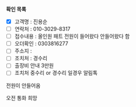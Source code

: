 **확인 목록**
- [x] 고객명 : 진용순
- [ ] 연락처 : 010-3029-8317
- [ ] 접수내용 : 올인원 패트 전원이 들어왔다 안들어왔다 함
- [ ] 오더확인 : 0303816277
- [ ] 주소지 : 
- [ ] 조치처 : 경수리
- [ ] 출장비 안내 3만원
- [ ] 조치처 중수리 or 경수리 일경우 알림톡

전원이 안들어옴

오전 통화 희망


